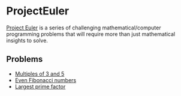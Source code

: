 # ProjectEuler

[Project Euler](http://projecteuler.net) is a series of challenging mathematical/computer programming problems that will require more than just mathematical insights to solve.

## Problems

-  [Multiples of 3 and 5](solutions/001.pl)
-  [Even Fibonacci numbers](solutions/002.pl)
-  [Largest prime factor](solutions/003.pl)
